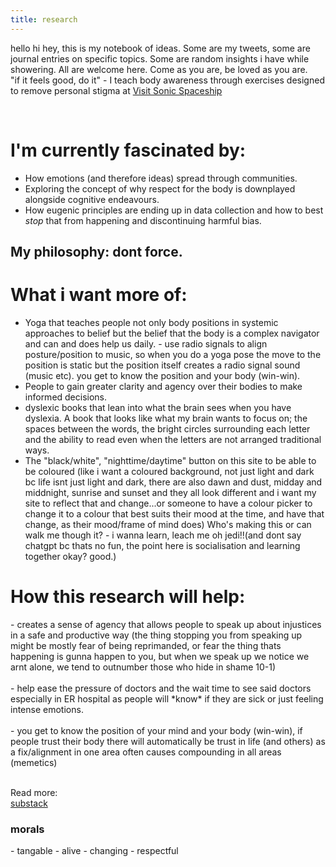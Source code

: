 ```yaml
---
title: research
---
```


hello hi hey, this is my notebook of ideas.
Some are my tweets, some are journal entries on specific topics.
Some are random insights i have while showering.
All are welcome here.
Come as you are, be loved as you are.<br>
"if it feels good, do it" - I teach body awareness through exercises designed to remove personal stigma at [Visit Sonic Spaceship](https://confused-ton-5c4.notion.site/Welcome-Aboard-the-Sonic-Spaceship-17657185b7388061a737de28490d8787)


<br>
<h1>I'm currently fascinated by:</h1>

- How emotions (and therefore ideas) spread through communities.
- Exploring the concept of why respect for the body is downplayed alongside cognitive endeavours.
- How eugenic principles are ending up in data collection and how to best *stop* that from happening and discontinuing harmful bias.

<h2>My philosophy: dont force.</h2>

<h1>What i want more of:</h1>

- Yoga that teaches people not only body positions in systemic approaches to belief but the belief that the body is a complex navigator and can and does help us daily. - use radio signals to align posture/position to music, so when you do a yoga pose the move to the position is static but the position itself creates a radio signal sound (music etc). you get to know the position and your body (win-win).
- People to gain greater clarity and agency over their bodies to make informed decisions. 
- dyslexic books that lean into what the brain sees when you have dyslexia. A book that looks like what my brain wants to focus on; the spaces between the words, the bright circles surrounding each letter and the ability to read even when the letters are not arranged traditional ways.
- The "black/white", "nighttime/daytime" button on this site to be able to be coloured (like i want a coloured background, not just light and dark bc life isnt just light and dark, there are also dawn and dust, midday and middnight, sunrise and sunset and they all look different and i want my site to reflect that and change...or someone to have a colour picker to change it to a colour that best suits their mood at the time, and have that change, as their mood/frame of mind does) Who's making this or can walk me though it? - i wanna learn, leach me oh jedi!!(and dont say chatgpt bc thats no fun, the point here is socialisation and learning together okay? good.)<br>
  
<h1>How this research will help:</h1>
- creates a sense of agency that allows people to speak up about injustices in a safe and productive way (the thing stopping you from speaking up might be mostly fear of being reprimanded, or fear the thing thats happening is gunna happen to you, but when we speak up we notice we arnt alone, we tend to outnumber those who hide in shame 10-1)<br><br>
- help ease the pressure of doctors and the wait time to see said doctors especially in ER hospital as people will *know* if they are sick or just feeling intense emotions.<br><br>
- you get to know the position of your mind and your body (win-win), if people trust their body there will automatically be trust in life (and others) as a fix/alignment in one area often causes compounding in all areas (memetics)<br><br>

Read more:  
[substack](https://open.substack.com/pub/karboncopy/p/the-bodys-beautiful-betrayal?r=1v7xyt&utm_campaign=post&utm_medium=web&showWelcomeOnShare=false)

<h3>morals</h3>
- tangable
- alive
- changing
- respectful
<br>

